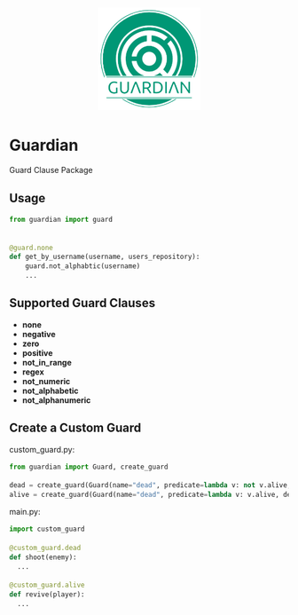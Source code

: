 <h1 align="center">
  <img alt="Guardian Logo" width="185px" src="images/Guardian Logo.png" />
</h1>

# Guardian
Guard Clause Package

## Usage

```python
from guardian import guard


@guard.none
def get_by_username(username, users_repository):
    guard.not_alphabtic(username)
    ...
```

## Supported Guard Clauses

- **none**
- **negative**
- **zero**
- **positive**
- **not_in_range**
- **regex**
- **not_numeric**
- **not_alphabetic**
- **not_alphanumeric**

## Create a Custom Guard

custom_guard.py:
```python
from guardian import Guard, create_guard

dead = create_guard(Guard(name="dead", predicate=lambda v: not v.alive, description="Don't Perform if dead"))
alive = create_guard(Guard(name="dead", predicate=lambda v: v.alive, description="Don't Perform if alive"))
```
main.py:
```python
import custom_guard

@custom_guard.dead
def shoot(enemy):
  ...

@custom_guard.alive
def revive(player):
  ... 
```
